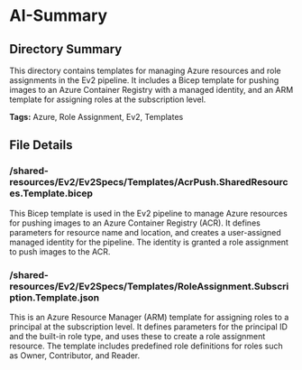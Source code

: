 # AI-Summary
## Directory Summary
This directory contains templates for managing Azure resources and role assignments in the Ev2 pipeline. It includes a Bicep template for pushing images to an Azure Container Registry with a managed identity, and an ARM template for assigning roles at the subscription level.

**Tags:** Azure, Role Assignment, Ev2, Templates

## File Details
    
### /shared-resources/Ev2/Ev2Specs/Templates/AcrPush.SharedResources.Template.bicep
This Bicep template is used in the Ev2 pipeline to manage Azure resources for pushing images to an Azure Container Registry (ACR). It defines parameters for resource name and location, and creates a user-assigned managed identity for the pipeline. The identity is granted a role assignment to push images to the ACR.

### /shared-resources/Ev2/Ev2Specs/Templates/RoleAssignment.Subscription.Template.json
This is an Azure Resource Manager (ARM) template for assigning roles to a principal at the subscription level. It defines parameters for the principal ID and the built-in role type, and uses these to create a role assignment resource. The template includes predefined role definitions for roles such as Owner, Contributor, and Reader.
